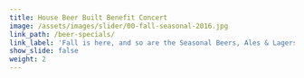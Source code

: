 ```yaml
---
title: House Beer Built Benefit Concert
image: /assets/images/slider/00-fall-seasonal-2016.jpg
link_path: /beer-specials/
link_label: 'Fall is here, and so are the Seasonal Beers, Ales & Lagers!'
show_slide: false
weight: 2
---
```

